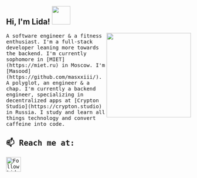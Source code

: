 <h2> Hi, I'm Lida! <img src="https://media.giphy.com/media/mGcNjsfWAjY5AEZNw6/giphy.gif" width="50"></h2>

<img align='right' src="https://media.giphy.com/media/ieyl9zmCjO4b4t6qoY/giphy.gif" width="230">

<samp>
A software engineer & a fitness enthusiast. I'm a full-stack developer leaning more towards the backend.
I'm currently sophomore in [MIET](https://miet.ru) in Moscow.
<samp/>
  
  <samp>
I'm [Masood](https://github.com/masxxiii/). 
A polyglot, an engineer & a chap. I'm currently a backend engineer, specializing in decentralized apps at [Crypton Studio](https://crypton.studio) in Russia.
I study and learn all things technology and convert caffeine into code.
</samp>
  
<br />

## 📫 Reach me at:
[<img src="https://upload.wikimedia.org/wikipedia/commons/5/5c/Telegram_Messenger.png" height="40em" align="center" alt="Follow Lida on telegram" title="Follow Lida on telegram"/>](https://t.me/MilkaLimo)
